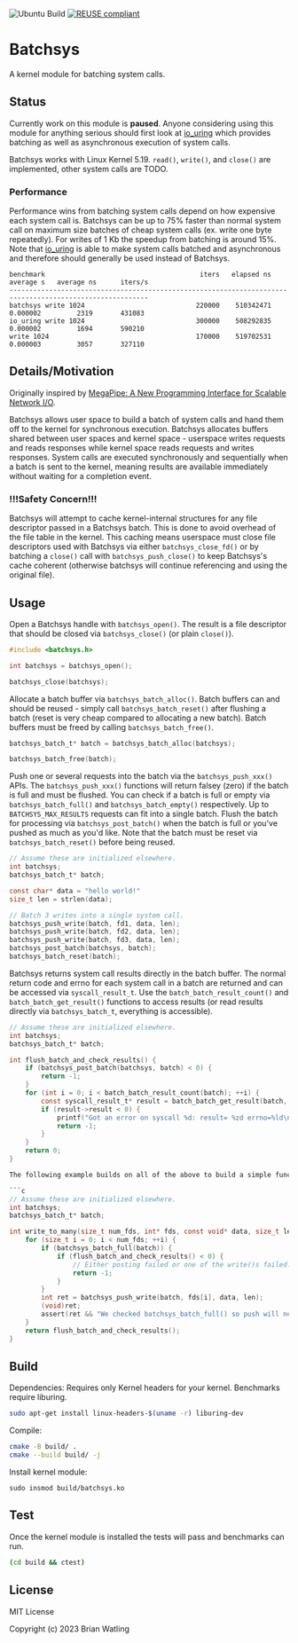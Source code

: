 <!--
SPDX-FileCopyrightText: 2023 Brian Watling <brian@oxbo.dev>
SPDX-License-Identifier: CC0-1.0
-->

![Ubuntu Build](https://github.com/brianwatling/batchsys/actions/workflows/cmake.yml/badge.svg)
[![REUSE compliant](https://api.reuse.software/badge/github.com/brianwatling/batchsys)](https://api.reuse.software/info/github.com/brianwatling/batchsys)

# Batchsys

A kernel module for batching system calls.

## Status

Currently work on this module is **paused**. Anyone considering using this module for anything serious should first look at [io_uring](https://en.wikipedia.org/wiki/Io_uring) which provides batching as well as asynchronous execution of system calls.

Batchsys works with Linux Kernel 5.19. `read()`, `write()`, and `close()` are implemented, other system calls are TODO.

### Performance

Performance wins from batching system calls depend on how expensive each system call is. Batchsys can be up to 75% faster than normal system call on maximum size batches of cheap system calls (ex. write one byte repeatedly). For writes of 1 Kb the speedup from batching is around 15%. Note that [io_uring](https://en.wikipedia.org/wiki/Io_uring) is able to make system calls batched and asynchronous and therefore should generally be used instead of Batchsys.

```
benchmark                                       iters   elapsed ns    average s   average ns      iters/s
---------------------------------------------------------------------------------------------------------
batchsys write 1024                            220000    510342471     0.000002         2319       431083
io_uring write 1024                            300000    508292835     0.000002         1694       590210
write 1024                                     170000    519702531     0.000003         3057       327110
```

## Details/Motivation

Originally inspired by [MegaPipe: A New Programming Interface for Scalable Network I/O](https://people.eecs.berkeley.edu/~sylvia/papers/osdi2012_megapipe.pdf).

Batchsys allows user space to build a batch of system calls and hand them off to the kernel for synchronous execution. Batchsys allocates buffers shared between user spaces and kernel space - userspace writes requests and reads responses while kernel space reads requests and writes responses. System calls are executed synchronously and sequentially when a batch is sent to the kernel, meaning results are available immediately without waiting for a completion event.

### !!!Safety Concern!!!

Batchsys will attempt to cache kernel-internal structures for any file descriptor passed in a Batchsys batch. This is done to avoid overhead of the file table in the kernel. This caching means userspace must close file descriptors used with Batchsys via either `batchsys_close_fd()` or by batching a `close()` call with `batchsys_push_close()` to keep Batchsys's cache coherent (otherwise batchsys will continue referencing and using the original file).

## Usage

Open a Batchsys handle with `batchsys_open()`. The result is a file descriptor that should be closed via `batchsys_close()` (or plain `close()`).

```c
#include <batchsys.h>

int batchsys = batchsys_open();

batchsys_close(batchsys);
```

Allocate a batch buffer via `batchsys_batch_alloc()`. Batch buffers can and should be reused - simply call `batchsys_batch_reset()` after flushing a batch (reset is very cheap compared to allocating a new batch). Batch buffers must be freed by calling `batchsys_batch_free()`.

```c
batchsys_batch_t* batch = batchsys_batch_alloc(batchsys);

batchsys_batch_free(batch);
```

Push one or several requests into the batch via the `batchsys_push_xxx()` APIs. The `batchsys_push_xxx()` functions will return falsey (zero) if the batch is full and must be flushed. You can check if a batch is full or empty via `batchsys_batch_full()` and `batchsys_batch_empty()` respectively. Up to `BATCHSYS_MAX_RESULTS` requests can fit into a single batch. Flush the batch for processing via `batchsys_post_batch()` when the batch is full or you've pushed as much as you'd like. Note that the batch must be reset via `batchsys_batch_reset()` before being reused.

```c
// Assume these are initialized elsewhere.
int batchsys;
batchsys_batch_t* batch;

const char* data = "hello world!"
size_t len = strlen(data);

// Batch 3 writes into a single system call.
batchsys_push_write(batch, fd1, data, len);
batchsys_push_write(batch, fd2, data, len);
batchsys_push_write(batch, fd3, data, len);
batchsys_post_batch(batchsys, batch);
batchsys_batch_reset(batch);
```

Batchsys returns system call results directly in the batch buffer. The normal return code and errno for each system call in a batch are returned and can be accessed via `syscall_result_t`. Use the `batch_batch_result_count()` and `batch_batch_get_result()` functions to access results (or read results directly via `batchsys_batch_t`, everything is accessible).

```c
// Assume these are initialized elsewhere.
int batchsys;
batchsys_batch_t* batch;

int flush_batch_and_check_results() {
    if (batchsys_post_batch(batchsys, batch) < 0) {
        return -1;
    }
    for (int i = 0; i < batch_batch_result_count(batch); ++i) {
        const syscall_result_t* result = batch_batch_get_result(batch, i);
        if (result->result < 0) {
            printf("Got an error on syscall %d: result= %zd errno=%ld\n", result->result, result->errno);
            return -1;
        }
    }
    return 0;
}

The following example builds on all of the above to build a simple function that writes some data to an arbitrary number of file descriptors in batches.

```c
// Assume these are initialized elsewhere.
int batchsys;
batchsys_batch_t* batch;

int write_to_many(size_t num_fds, int* fds, const void* data, size_t len) {
    for (size_t i = 0; i < num_fds; ++i) {
        if (batchsys_batch_full(batch)) {
            if (flush_batch_and_check_results() < 0) {
                // Either posting failed or one of the write()s failed.
                return -1;
            }
        }
        int ret = batchsys_push_write(batch, fds[i], data, len);
        (void)ret;
        assert(ret && "We checked batchsys_batch_full() so push will never fail");
    }
    return flush_batch_and_check_results();
}
```

## Build

Dependencies: Requires only Kernel headers for your kernel. Benchmarks require liburing.

```bash
sudo apt-get install linux-headers-$(uname -r) liburing-dev
```

Compile:

```bash
cmake -B build/ .
cmake --build build/ -j
```

Install kernel module:

```
sudo insmod build/batchsys.ko
```

## Test

Once the kernel module is installed the tests will pass and benchmarks can run.

```bash
(cd build && ctest)
```

## License

MIT License

Copyright (c) 2023 Brian Watling
